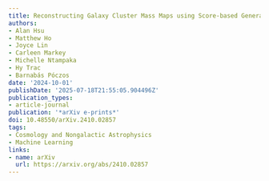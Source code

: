 ```yaml
---
title: Reconstructing Galaxy Cluster Mass Maps using Score-based Generative Modeling
authors:
- Alan Hsu
- Matthew Ho
- Joyce Lin
- Carleen Markey
- Michelle Ntampaka
- Hy Trac
- Barnabás Póczos
date: '2024-10-01'
publishDate: '2025-07-18T21:55:05.904496Z'
publication_types:
- article-journal
publication: '*arXiv e-prints*'
doi: 10.48550/arXiv.2410.02857
tags:
- Cosmology and Nongalactic Astrophysics
- Machine Learning
links:
- name: arXiv
  url: https://arxiv.org/abs/2410.02857
---
```

